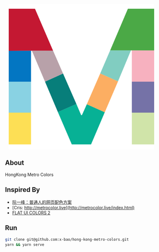 <p align="center"><img alt="Hongkong metro" src="./hongkong-metro.png" width="480"></p>

About
---

HongKong Metro Colors

Inspired By
---

- [阮一峰：普通人的网页配色方案](http://www.ruanyifeng.com/blog/2019/03/coloring-scheme.html)
- [Cris: http://metrocolor.live](http://metrocolor.live/index.html)
- [FLAT UI COLORS 2](https://flatuicolors.com/)

Run
---

```bash
git clone git@github.com:x-bao/hong-kong-metro-colors.git
yarn && yarn serve
```
